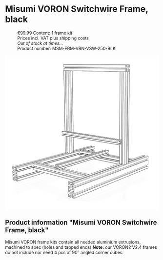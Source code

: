 
# Misumi VORON Switchwire Frame, black
<d1>
    <dd>€99.99 Content: 1 frame kit</dd>
    <dd>Prices incl. VAT plus shipping costs</dd>
    <dd><em>Out of stock at times...</em></dd>
    <dd>Product number: MSM-FRM-VRN-VSW-250-BLK</dd>
</d1>

![Voron Switchwire](https://raw.githubusercontent.com/TheJohannes58/BlueFlameCNC/main/Build%20Resources/Frames/images/vsw-frame-250.png) 
 ## Product information "Misumi VORON Switchwire Frame, black" 
 Misumi VORON frame kits contain all needed aluminium extrusions, machined to spec (holes and tapped ends)
 **Note:** our VORON2 V2.4 frames do not include nor need 4 pcs of 90° angled corner cubes. 
